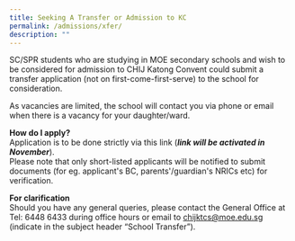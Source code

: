 ```yaml
---
title: Seeking A Transfer or Admission to KC
permalink: /admissions/xfer/
description: ""
---
```

SC/SPR students who are studying in MOE secondary schools and wish to be considered for admission to CHIJ Katong Convent could submit a transfer application (not on first-come-first-serve) to the school for consideration.

As vacancies are limited, the school will contact you via phone or email when there is a vacancy for your daughter/ward.


**How do I apply?**<br>
Application is to be done strictly via this link (***link will be activated in November***). <br>
Please note that only short-listed applicants will be notified to submit documents (for eg. applicant's BC, parents'/guardian's NRICs etc) for verification.


**For clarification**<br>
Should you have any general queries, please contact the General Office at Tel: 6448 6433 during office hours or email to [chijktcs@moe.edu.sg](mailto:chijktcs@moe.edu.sg) (indicate in the subject header “School Transfer”).